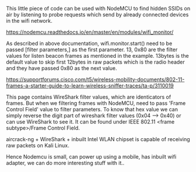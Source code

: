 This little piece of code can be used with NodeMCU to find hidden SSIDs on air by listening to probe requests which send by already connected devices in the wifi network.

https://nodemcu.readthedocs.io/en/master/en/modules/wifi_monitor/ 

As described in above documentation, wifi.monitor.start() need to be passed [filter parameters,] as the first parameter. 
13, 0x80 are the filter values for listen beacon frames as mentioned in the example. 
13bytes is the default value to skip first 12bytes in raw packets which is the radio header and they have passed 0x80 as the next value.

https://supportforums.cisco.com/t5/wireless-mobility-documents/802-11-frames-a-starter-guide-to-learn-wireless-sniffer-traces/ta-p/3110019

This page contains WireShark filter values, which are identicators of frames. But when we filtering frames with
NodeMCU, need to pass 'Frame Control Field' value to filter parameters. To know that hex value we can simply reverse the digit part of wireshark filter values (0x04 --> 0x40) or can use WireShark to see it. 
It can be found under IEEE 802.11 &lt;frame subtype&gt;/Frame Control Field.

aircrack-ng + WireShark + inbuilt Intel WLAN chipset is capable of receiving raw packets on Kali Linux.

Hence Nodemcu is small, can power up using a mobile, has inbuilt wifi adapter, we can do more interesting stuff with it..
